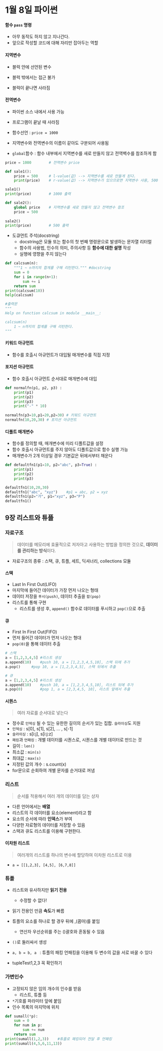 # 1월 8일 파이썬

#### 함수 `pass` 명령

- 아무 동작도 하지 않고 지나간다.
- 앞으로 작성할 코드에 대해 자리만 잡아두는 역할



#### 지역변수 

- 블럭 안에 선언된 변수

- 블럭 밖에서는 접근 불가
- 블럭이 끝나면 사라짐

#### 전역변수

-  파이썬 소스 내에서 사용 가능
  - 프로그램이 끝날 때 사라짐
- 함수선언 : `price = 1000`
- 지역변수와 전역변수의 이름이 같아도 구분되어 사용됨

- `global`함수 : 함수 내부에서 지역변수를 새로 만들지 않고 전역벽수를 참조하게 함

```python
price = 1000		# 전역변수 price

def sale1():
    price = 500     # l-value(값) --> 지역변수를 새로 만들게 된다.
    print(price)    # r-value(값) --> 지역변수가 있으므로면 지역변수 사용, 500 출력

sale1()
print(price)		# 1000 출력

def sale2():
    global price	# 지역변수를 새로 만들지 않고 전역변수 참조
    price = 500
   
sale2()
print(price)		# 500 출력
```





- 도큐먼트 주석(docstring)
  - docstring은 모듈 또는 함수의 첫 번째 명령문으로 발생하는 문자열 리터럴
  - 함수의 사용법, 인수의 의미, 주의사항 등 **함수에 대한 설명** 작성
  - 실행에 영향을 주지 않는다

```python
def calcsum(n):
    """1 ~ n까지의 합계를 구해 리턴한다."""	#docstring
    sum = 0
    for i in range(n+1):
        sum += i
    return sum
print(calcsum(10))
help(calcsum)

#출력문
"""
Help on function calcsum in module __main__:

calcsum(n)
    1 ~ n까지의 합계를 구해 리턴한다.
"""
```



#### 키워드 아규먼트

- 함수를 호출시 아규먼트가 대입될 매개변수를 직접 지정

#### 포지션 아규먼트

- 함수 호출시 아규먼트 순서대로 매개변수에 대입

```python
def normalfn(p1, p2, p3) :
    print(p1)
    print(p2)
    print(p3)
    print("-" * 10)
    
normalfn(p3=10,p1=20,p2=30) # 키워드 아규먼트
normalfn(10,20,30) # 포지션 아규먼트
```



#### 디폴트 매개변수

- 함수를 정의할 때, 매개변수에 미리 디폴트값을 설정
- 함수 호출시 아규먼트를 주지 않아도 디폴트값으로 함수 실행 가능
- 매개변수가 2개 이상일 경우 기본값은 뒤에서부터 채운다

```python
def defaultfn1(p1=10, p2="abc", p3=True) :
    print(p1)
    print(p2)
    print(p3)

defaultfn1(10,20,30)
defaultfn1("abc", "xyz")	#p1 = abc, p2 = xyz
defaultfn1(p2="가", p1="xyz", p3="P")
defaultfn1()
```



##  9장 리스트와 튜플

### 자료구조

> 데이터를 메모리에 효율적으로 저자아고 사용하는 방법을 정의한 것으로, **데이터를 관리하는 방식**이다. 

- 자료구조의 종류 : 스택, 큐, 튜플, 세트, 딕셔너리, collections 모듈



#### 스택

- Last In First Out(LIFO)
- 마지막에 들어간 데이터가 가장 먼저 나오는 형태
- 데이터 저장을 `푸시(push)`, 데이터 추출을 `팝(pop)`
- 리스트를 통해 구현
  - 리스트를 생성 후, `append()` 함수로 데이터를 푸시하고 `pop()`으로 추출

#### 큐

- First In First Out(FIFO)
- 먼저 들어간 데이터가 먼저 나오는 형대
- `pop(0)`을 통해 데이터 추출

```python
# 스택
a = [1,2,3,4,5]	#리스트 생성
a.append(10)	#push 10, a = [1,2,3,4,5,10], 스택 뒤에 추가
a.pop()		#pop 10, a = [1,2,3,4,5], 스택 뒤에서 추출

# 큐
a = [1,2,3,4,5]	#리스트 생성
a.append(10)	#push 10, a = [1,2,3,4,5,10], 리스트 뒤에 추가
a.pop(0)		#pop 1, a = [2,3,4,5, 10], 리스트 앞에서 추출
```



#### 시퀀스

> 여러 자료를 순서대로 넣는다

- 정수로 `인덱싱` 될 수 있는 유한한 길이의 순서가 있는 집합. `슬라이싱`도 지원
- `인덱싱` : s[0], s[1], s[2], ... , s[-1]
- `슬라이싱` : s[i:j], s[i:j:z]
- `패킹`과 `언패킹` : 개별 데이터를 시퀀스로, 시퀀스를 개별 데이터로 만드는 것
- 길이 : `len()`
- 최소값 : `min(s)`
- 최대값 : `max(s)`
- 지정된 값의 개수 : s.count(x)
- for문으로 순회하여 개별 문자를 순거대로 꺼냄



### 리스트

> 순서를 적용해서 여러 개의 데이터를 담는 상자

- 다른 언어에서는 **배열**
- 리스트의 각 데이터를 요소(element)라고 함
- 요소의 순서에 따라 **인덱스**가 부여
- 다양한 자료형의 데이터를 저장할 수 있음
- 스택과 큐도 리스트를 이용해 구현한다.

#### 이차원 리스트

> 여러개의 리스트를 하나의 변수에 할당하여 이차원 리스트로 이용

- `a = [[1,2,3], [4,5], [6,7,8]]`



### 튜플

- 리스트와 유사하지만 **읽기 전용**
  - 수정할 수 없다!
- 읽기 전용인 만큼 **속도**가 빠름
- 튜플의 요소를 하나로 할 경우 뒤에 ,(콤마)를 붙임
  - 연산자 우선순위를 주는 ()괄호와 혼동될 수 있음
- `()`로 둘러싸서 생성
- `a, b = b, a ` : 튜플의 패킹 언패킹을 이용해 두 변수의 값을 서로 바꿀 수 있다

- tupleTest1,2,3 꼭 확인하기





### 가변인수

- 고정되지 않은 임의 개수의 인수를 받음
  - 리스트, 튜플 등
- `*`기호를 파라미터 앞에 붙임
- 인수 목록의 마지막에 위치

```python
def sumall(*p):
	sum = 0
	for num in p:
		sum += num
	return sum
print(sumall(1,2,3))	#튜플로 패킹되어 전달 후 언패킹
print(sumall(4,5,6,11,13))
```




